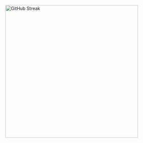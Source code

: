 
  <!-- GitHub Streaks -->
<p>
  <img src="https://streak-stats.demolab.com?user=drygs&theme=tokyonight" alt="GitHub Streak" width="420" />
</p>
